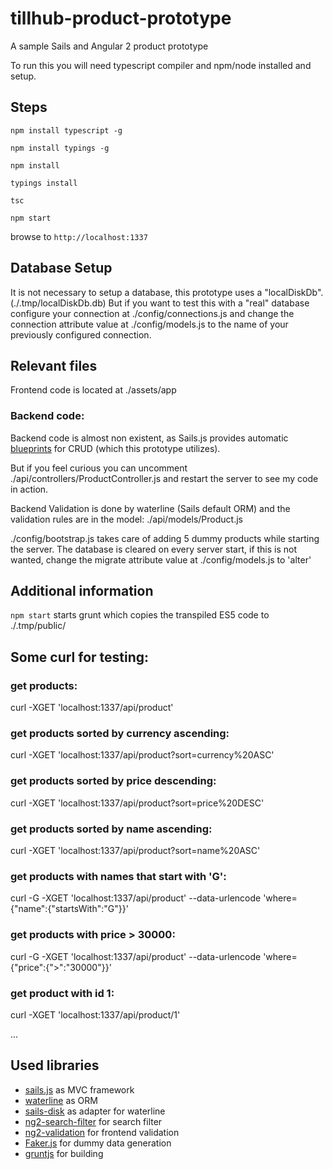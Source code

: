 # tillhub-product-prototype

A sample Sails and Angular 2 product prototype

To run this you will need typescript compiler and npm/node installed and setup.

## Steps
`npm install typescript -g`

`npm install typings -g`

`npm install`

`typings install`

`tsc`

`npm start`

browse to `http://localhost:1337`

## Database Setup
It is not necessary to setup a database, this prototype uses a "localDiskDb". (./.tmp/localDiskDb.db)
But if you want to test this with a "real" database configure your connection at ./config/connections.js and change the connection attribute value at ./config/models.js to the name of your previously configured connection.

## Relevant files
Frontend code is located at ./assets/app

### Backend code:
Backend code is almost non existent, as Sails.js provides automatic [blueprints](https://github.com/balderdashy/sails/tree/master/lib/hooks/blueprints/actions) for CRUD (which this prototype utilizes).

But if you feel curious you can uncomment ./api/controllers/ProductController.js and restart the server to see my code in action.

Backend Validation is done by waterline (Sails default ORM) and the validation rules are in the model: ./api/models/Product.js

./config/bootstrap.js takes care of adding 5 dummy products while starting the server. The database is cleared on every server start, if this is not wanted, change the migrate attribute value at ./config/models.js to 'alter'

## Additional information
`npm start` starts grunt which copies the transpiled ES5 code to ./.tmp/public/

## Some curl for testing:

### get products:
curl -XGET 'localhost:1337/api/product'
### get products sorted by currency ascending:
curl -XGET 'localhost:1337/api/product?sort=currency%20ASC'
### get products sorted by price descending:
curl -XGET 'localhost:1337/api/product?sort=price%20DESC'
### get products sorted by name ascending:
curl -XGET 'localhost:1337/api/product?sort=name%20ASC'
### get products with names that start with 'G':
curl -G -XGET 'localhost:1337/api/product' --data-urlencode 'where={"name":{"startsWith":"G"}}'
### get products with price > 30000:
curl -G -XGET 'localhost:1337/api/product' --data-urlencode 'where={"price":{">":"30000"}}'
### get product with id 1:
curl -XGET 'localhost:1337/api/product/1'

...

## Used libraries
- [sails.js](https://github.com/balderdashy/sails) as MVC framework
- [waterline](https://github.com/balderdashy/waterline) as ORM
- [sails-disk](https://github.com/balderdashy/sails-disk) as adapter for waterline
- [ng2-search-filter](https://github.com/solodynamo/ng2-search-filter) for search filter
- [ng2-validation](https://github.com/yuyang041060120/ng2-validation) for frontend validation
- [Faker.js](https://github.com/Marak/Faker.js) for dummy data generation
- [gruntjs](https://github.com/gruntjs/grunt) for building

